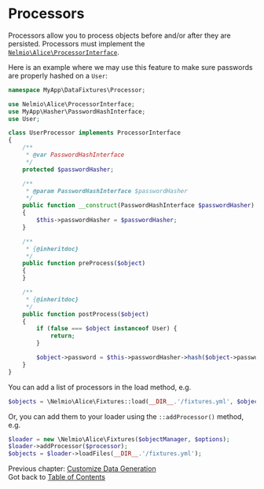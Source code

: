 # Processors

Processors allow you to process objects before and/or after they are persisted. Processors
must implement the [`Nelmio\Alice\ProcessorInterface`](../src/Nelmio/Alice/ProcessorInterface.php).

Here is an example where we may use this feature to make sure passwords are properly
hashed on a `User`:

```php
namespace MyApp\DataFixtures\Processor;

use Nelmio\Alice\ProcessorInterface;
use MyApp\Hasher\PasswordHashInterface;
use User;

class UserProcessor implements ProcessorInterface
{
    /**
     * @var PasswordHashInterface
     */
    protected $passwordHasher;

    /**
     * @param PasswordHashInterface $passwordHasher
     */
    public function __construct(PasswordHashInterface $passwordHasher)
    {
        $this->passwordHasher = $passwordHasher;
    }

    /**
     * {@inheritdoc}
     */
    public function preProcess($object)
    {
    }

    /**
     * {@inheritdoc}
     */
    public function postProcess($object)
    {
        if (false === $object instanceof User) {
            return;
        }

        $object->password = $this->passwordHasher->hash($object->password);
    }
}
```
You can add a list of processors in the load method, e.g.

```php
$objects = \Nelmio\Alice\Fixtures::load(__DIR__.'/fixtures.yml', $objectManager, $options, $processors);
```

Or, you can add them to your loader using the `::addProcessor()` method, e.g.

```php
$loader = new \Nelmio\Alice\Fixtures($objectManager, $options);
$loader->addProcessor($processor);
$objects = $loader->loadFiles(__DIR__.'/fixtures.yml');
```

Previous chapter: [Customize Data Generation](customizing-data-generation.md)<br />
Got back to [Table of Contents](../README.md#table-of-contents)
